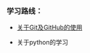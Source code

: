 ### 学习路线：
* [关于Git及GitHub的使用](https://github.com/l399989567/Learning-Road/blob/main/Git%E5%8F%8AGitHub%E5%AD%A6%E4%B9%A0%E8%AE%B0%E5%BD%95.md)
  
* 关于python的学习
